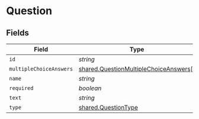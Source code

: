 # Question


## Fields

| Field                                                                                                 | Type                                                                                                  | Required                                                                                              | Description                                                                                           |
| ----------------------------------------------------------------------------------------------------- | ----------------------------------------------------------------------------------------------------- | ----------------------------------------------------------------------------------------------------- | ----------------------------------------------------------------------------------------------------- |
| `id`                                                                                                  | *string*                                                                                              | :heavy_minus_sign:                                                                                    | N/A                                                                                                   |
| `multipleChoiceAnswers`                                                                               | [shared.QuestionMultipleChoiceAnswers](../../../sdk/models/shared/questionmultiplechoiceanswers.md)[] | :heavy_minus_sign:                                                                                    | N/A                                                                                                   |
| `name`                                                                                                | *string*                                                                                              | :heavy_minus_sign:                                                                                    | N/A                                                                                                   |
| `required`                                                                                            | *boolean*                                                                                             | :heavy_minus_sign:                                                                                    | N/A                                                                                                   |
| `text`                                                                                                | *string*                                                                                              | :heavy_minus_sign:                                                                                    | N/A                                                                                                   |
| `type`                                                                                                | [shared.QuestionType](../../../sdk/models/shared/questiontype.md)                                     | :heavy_minus_sign:                                                                                    | N/A                                                                                                   |